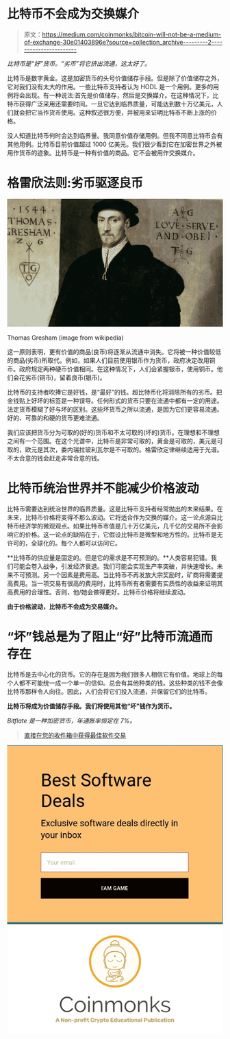 # 比特币不会成为交换媒介

> 原文：<https://medium.com/coinmonks/bitcoin-will-not-be-a-medium-of-exchange-30e01403896e?source=collection_archive---------2----------------------->

*比特币是“好”货币。“劣币”将它挤出流通，这太好了。*

比特币是数字黄金。这是加密货币的头号价值储存手段。但是除了价值储存之外，它对我们没有太大的作用。一些比特币支持者认为 HODL 是一个用例。更多的用例将会出现。有一种说法:首先是价值储存，然后是交换媒介。在这种情况下，比特币获得广泛采用还需要时间。一旦它达到临界质量，可能达到数十万亿美元，人们就会把它当作货币使用。这种叙述很方便，并被用来证明比特币不断上涨的价格。

没人知道比特币何时会达到临界量。我同意价值存储用例。但我不同意比特币会有其他用例。比特币目前价值超过 1000 亿美元。我们很少看到它在加密世界之外被用作货币的迹象。比特币是一种有价值的商品。它不会被用作交换媒介。

# 格雷欣法则:劣币驱逐良币

![](img/7dddffe034446cdd505f121dd6822ba6.png)

Thomas Gresham (image from wikipedia)

这一原则表明，更有价值的商品(良币)将逐渐从流通中消失。它将被一种价值较低的商品(劣币)所取代。例如，如果人们目前使用银币作为货币，政府决定改用铜币。政府规定两种硬币价值相同。在这种情况下，人们会紧握银币，使用铜币。他们会花劣币(铜币)，留着良币(银币)。

比特币的支持者吹捧它是好钱，是“最好”的钱。超比特币化将消除所有的劣币。把金钱贴上好坏的标签是一种误导。任何形式的货币只要在流通中都有一定的用途。法定货币模糊了好与坏的区别。这些坏货币之所以流通，是因为它们更容易流通。好的、可靠的和硬的货币更难流通。

我们应该把货币分为可取的(好的)货币和不太可取的(坏的)货币。在理想和不理想之间有一个范围。在这个光谱中，比特币是非常可取的，黄金是可取的，美元是可取的，欧元是其次，委内瑞拉玻利瓦尔是不可取的。格雷欣定律继续适用于光谱。不太合意的钱会赶走非常合意的钱。

# 比特币统治世界并不能减少价格波动

比特币需要达到统治世界的临界质量。这是比特币支持者经常抛出的未来结果。在未来，比特币价格将变得不那么波动。它将适合作为交换的媒介。这一论点源自比特币经济学的微观观点。如果比特币市值是几十万亿美元，几千亿的交易所不会影响它的价格。这一论点的缺陷在于，它假设比特币是微型和地方性的。比特币是无许可的，全球化的。每个人都可以访问它。

**比特币的供应量是固定的。但是它的需求是不可预测的。**人类容易犯错。我们可能会卷入战争，引发经济衰退。我们可能会实现生产率突破，并快速增长。未来不可预测。另一个因素是费用高。当比特币不再发放大宗奖励时，矿商将需要提高费用。当一项交易有很高的费用时，比特币所有者需要有实质性的收益来证明其高费用的合理性。否则，他/她会做得更好。比特币价格将继续波动。

**由于价格波动，比特币不会成为交易媒介。**

# “坏”钱总是为了阻止“好”比特币流通而存在

比特币是去中心化的货币。它的存在是因为我们很多人相信它有价值。地球上的每个人都不可能统一成一个单一的信仰。总会有其他种类的钱。这些种类的钱不会像比特币那样令人向往。因此，人们会将它们投入流通，并保留它们的比特币。

**比特币将成为价值储存手段。我们将使用其他“坏”钱作为货币。**

*Bitflate 是一种加密货币，年通胀率恒定在 7%。*

> [直接在您的收件箱中获得最佳软件交易](https://coincodecap.com/?utm_source=coinmonks)

[![](img/7c0b3dfdcbfea594cc0ae7d4f9bf6fcb.png)](https://coincodecap.com/?utm_source=coinmonks)[![](img/a06b758bdcc47dca7c2504f298674d87.png)](https://coincodecap.com)